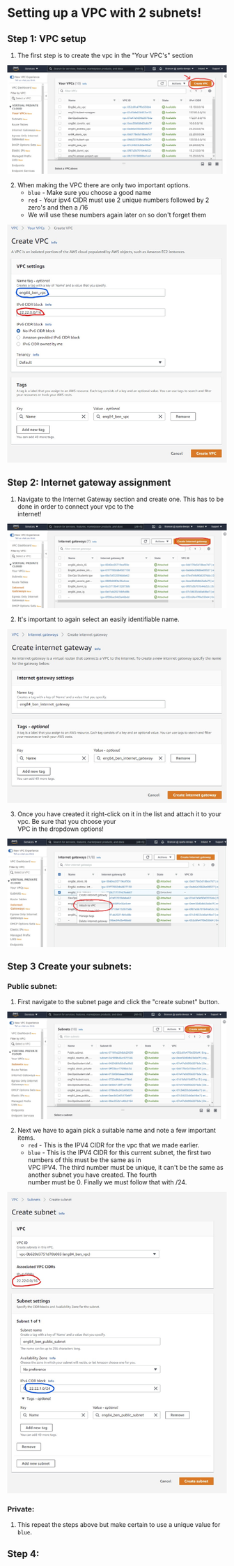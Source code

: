 # Setting up a VPC with 2 subnets!  

## Step 1: VPC setup  

1. The first step is to create the vpc in the "Your VPC's" section  


![placeholder](https://github.com/Benoniy/eng84_AWS/blob/main/01_vpc_setup/images/vpc-1.jpg)


2. When making the VPC there are only two important options.  
    * `blue` - Make sure you choose a good name  
    * `red` - Your ipv4 CIDR must use 2 unique numbers followed by 2 zero's and then a /16  
    * We will use these numbers again later on so don't forget them  
    

![placeholder](https://github.com/Benoniy/eng84_AWS/blob/main/01_vpc_setup/images/vpc-2.jpg)  



## Step 2: Internet gateway assignment  

1. Navigate to the Internet Gateway section and create one. This has to be done in order to connect your vpc to the  
   internet!  


![placeholder](https://github.com/Benoniy/eng84_AWS/blob/main/01_vpc_setup/images/ig-1.jpg)  


2. It's important to again select an easily identifiable name.  


![placeholder](https://github.com/Benoniy/eng84_AWS/blob/main/01_vpc_setup/images/ig-2.jpg)  


3. Once you have created it right-click on it in the list and attach it to your vpc. Be sure that you choose your  
   VPC in the dropdown options!  


![placeholder](https://github.com/Benoniy/eng84_AWS/blob/main/01_vpc_setup/images/ig-3.jpg)  



## Step 3 Create your subnets:  
### Public subnet:


1. First navigate to the subnet page and click the "create subnet" button.  


![placeholder](https://github.com/Benoniy/eng84_AWS/blob/main/01_vpc_setup/images/subnet-1.jpg)  


2. Next we have to again pick a suitable name and note a few important items.  
   * `red` - This is the IPV4 CIDR for the vpc that we made earlier.
   * `blue` - This is the IPV4 CIDR for this current subnet, the first two numbers of this must be the same as in  
     VPC IPV4. The third number must be unique, it can't be the same as another subnet you have created. The fourth  
     number must be 0. Finally we must follow that with /24.


![placeholder](https://github.com/Benoniy/eng84_AWS/blob/main/01_vpc_setup/images/subnet-2.jpg)  


### Private:


1. This repeat the steps above but make certain to use a unique value for `blue`.


## Step 4: